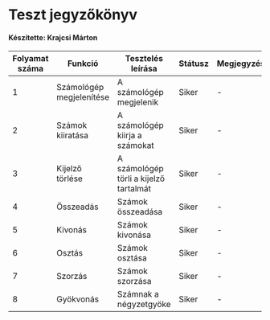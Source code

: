 # Teszt jegyzőkönyv
#### Készítette: Krajcsi Márton

Folyamat száma | Funkció | Tesztelés leírása | Státusz | Megjegyzés | Teszter Neve | Időpont
--- | --- | --- | --- | --- | --- | --- 
1 | Számológép megjelenítése | A számológép megjelenik | Siker | - | Krajcsi Márton | 2021.10.04
2 | Számok kiiratása | A számológép kiirja a számokat | Siker | - | Krajcsi Márton | 2021.10.04
3 | Kijelző törlése | A számológép törli a kijelző tartalmát | Siker | - | Krajcsi Márton | 2021.10.04
4 | Összeadás | Számok összeadása | Siker | - | Krajcsi Márton | 2021.10.04
5 | Kivonás | Számok kivonása | Siker | - | Krajcsi Márton | 2021.10.04
6 | Osztás | Számok osztása | Siker | - | Krajcsi Márton | 2021.10.04
7 | Szorzás | Számok szorzása | Siker | - | Krajcsi Márton | 2021.10.04
8 | Gyökvonás | Számnak a négyzetgyöke | Siker | - | Krajcsi Márton | 2021.10.04